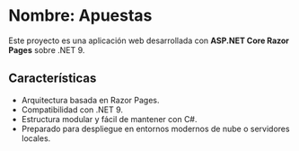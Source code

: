 # Nombre: Apuestas

Este proyecto es una aplicación web desarrollada con **ASP.NET Core Razor Pages** sobre .NET 9.

## Características

- Arquitectura basada en Razor Pages.
- Compatibilidad con .NET 9.
- Estructura modular y fácil de mantener con C#.
- Preparado para despliegue en entornos modernos de nube o servidores locales.

